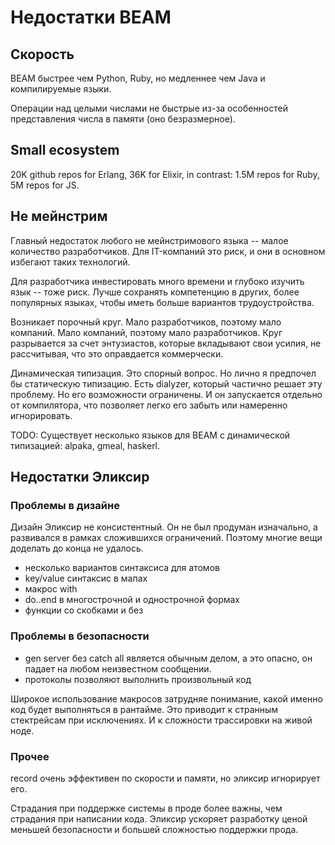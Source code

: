 # Недостатки BEAM

## Скорость

BEAM быстрее чем Python, Ruby, но медленнее чем Java и компилируемые языки.

Операции над целыми числами не быстрые из-за особенностей представления числа в памяти (оно безразмерное).


## Small ecosystem

20K github repos for Erlang,
36K for Elixir,
in contrast:
1.5M repos for Ruby,
5M repos for JS.


## Не мейнстрим

Главный недостаток любого не мейнстримового языка -- малое количество разработчиков. Для IT-компаний это риск, и они в основном избегают таких технологий. 

Для разработчика инвестировать много времени и глубоко изучить язык -- тоже риск. Лучше сохранять компетенцию в других, более популярных языках, чтобы иметь больше вариантов трудоустройства.

Возникает порочный круг. Мало разработчиков, поэтому мало компаний. Мало компаний, поэтому мало разработчиков. Круг разрывается за счет энтузиастов, которые вкладывают свои усилия, не рассчитывая, что это оправдается коммерчески.

Динамическая типизация. Это спорный вопрос. Но лично я предпочел бы статическую типизацию. Есть dialyzer, который частично решает эту проблему. Но его возможности ограничены. И он запускается отдельно от компилятора, что позволяет легко его забыть или намеренно игнорировать.

TODO: Существует несколько языков для BEAM с динамической типизацией: alpaka, gmeal, haskerl. 


## Недостатки Эликсир

### Проблемы в дизайне

Дизайн Эликсир не консистентный. Он не был продуман изначально, а развивался в рамках сложившихся ограничений. Поэтому многие вещи доделать до конца не удалось. 

- несколько вариантов синтаксиса для атомов
- key/value синтаксис в мапах
- макрос with 
- do..end в многострочной и однострочной формах
- функции со скобками и без


### Проблемы в безопасности

- gen server без catch all является обычным делом, а это опасно, он падает на любом неизвестном сообщении.
- протоколы позволяют выполнить произвольный код

Широкое использование макросов затрудняе понимание, какой именно код будет выполняться в рантайме.
Это приводит к странным стектрейсам при исключениях. 
И к сложности трассировки на живой ноде.


### Прочее

record очень эффективен по скорости и памяти, но эликсир игнорирует его.

Страдания при поддержке системы в проде более важны, чем страдания при написании кода.
Эликсир ускоряет разработку ценой меньшей безопасности и большей сложностью поддержки прода.
